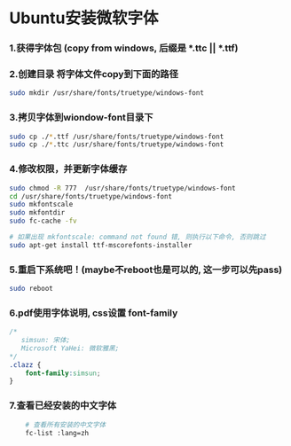 # Ubuntu安装微软字体

### 1.获得字体包 (copy from windows, 后缀是 *.ttc || *.ttf)

### 2.创建目录 将字体文件copy到下面的路径

```sh
sudo mkdir /usr/share/fonts/truetype/windows-font
```

### 3.拷贝字体到wiondow-font目录下

```sh
sudo cp ./*.ttf /usr/share/fonts/truetype/windows-font
sudo cp ./*.ttc /usr/share/fonts/truetype/windows-font

```

### 4.修改权限，并更新字体缓存

```sh
sudo chmod -R 777  /usr/share/fonts/truetype/windows-font
cd /usr/share/fonts/truetype/windows-font
sudo mkfontscale
sudo mkfontdir
sudo fc-cache -fv
```


```sh
# 如果出现 mkfontscale: command not found 错, 则执行以下命令, 否则跳过
sudo apt-get install ttf-mscorefonts-installer
```


### 5.重启下系统吧！(maybe不reboot也是可以的, 这一步可以先pass)

```sh
sudo reboot
```
### 6.pdf使用字体说明, css设置 font-family

```css
/*
   simsun: 宋体;
   Microsoft YaHei: 微软雅黑;
*/
.clazz {
    font-family:simsun;
}
```

### 7.查看已经安装的中文字体

```sh
    # 查看所有安装的中文字体
    fc-list :lang=zh
```

